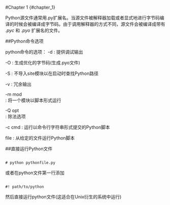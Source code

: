 #Chapter 1 {#chapter_1}

Python源文件通常用.py扩展名。当源文件被解释器加载或者显式地进行字节码编译的时候会被编译成字节码。由于调用解释器的方式不同，源文件会被编译成带有 *.pyc* 和 *.pyo* 扩展名的文件。

##Python命令选项

python命令的选项：
-d
:   提供调试输出

-O
:   生成优化的字节码(生成.pyo文件)

-S
:   不导入site模块以在启动时查找Python路径

-v
:   冗余输出

-m mod	
:   将一个模块以脚本形式运行

-Q opt	
:   除法选项

-c cmd
:   运行以命令行字符串形式提交的Python脚本

file
:   从给定的文件运行Python脚本

##直接运行Python文件

~~~

# python pythonfile.py

~~~


或者在python文件第一行添加

~~~

#! path/to/python

~~~

然后直接运行python文件(这适合在Unix衍生的系统中运行)

